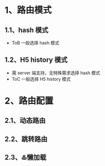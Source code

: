 # 1、路由模式

## 1.1、hash 模式

* ToB 一般选择 hash 模式

## 1.2、H5 history 模式

* 需 server 端支持，无特殊需求选择 hash 模式
* ToC 一般选择 H5 history 模式

# 2、路由配置

## 2.1、动态路由

## 2.2、跳转路由

## 2.3、♨️懒加载

